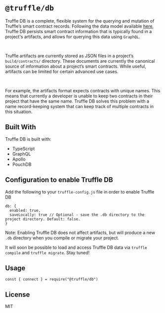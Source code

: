 # `@truffle/db`

Truffle DB is a complete, flexible system for the querying and mutation
of Truffle’s smart contract records. Following the data model available [here](https://trufflesuite.github.io/artifact-updates/data-model.html),
Truffle DB persists smart contract information that is typically found in
a project's artifacts, and allows for querying this data using `GraphQL`.

</br>

Truffle artifacts are currently stored as JSON files in a project’s `build/contracts/`
directory. These documents are currently the canonical source of information about
a project’s smart contracts. While useful, artifacts can be limited for certain advanced
use cases.

</br>

For example, the artifacts format expects contracts with unique names.
This means that currently a developer is unable to keep two contracts in their project
that have the same name. Truffle DB solves this problem with a name record-keeping
system that can keep track of multiple contracts in this situation.

## Built With

Truffle DB is built with:
- TypeScript
- GraphQL
- Apollo
- PouchDB

## Configuration to enable Truffle DB

Add the following to your `truffle-config.js` file in order to enable Truffle DB

```
db: {
  enabled: true,
  saveLocally: true // Optional - save the .db directory to the project directory. Default: false.
}
```
Note: Enabling Truffle DB does not affect artifacts, but will produce a new `.db`
directory when you compile or migrate your project.


It will soon be possible to load and access Truffle DB data via `truffle compile` and `truffle migrate`.
Stay tuned!

## Usage

```
const { connect } = require("@truffle/db")

```

## License

MIT

